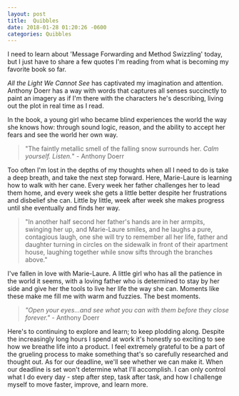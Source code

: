 ```yaml
---
layout: post
title:  Quibbles
date: 2018-01-28 01:20:26 -0600
categories: Quibbles
---
```


I need to learn about 'Message Forwarding and Method Swizzling' today, but I just have to share a few quotes I'm reading from what is becoming my favorite book so far.

_All the Light We Cannot See_ has captivated my imagination and attention. Anthony Doerr has a way with words that captures all senses succinctly to paint an imagery as if I'm there with the characters he's describing, living out the plot in real time as I read.

In the book, a young girl who became blind experiences the world the way she knows how: through sound logic, reason, and the ability to accept her fears and see the world her own way.

> "The faintly metallic smell of the falling snow surrounds her. _Calm yourself. Listen._" - Anthony Doerr

Too often I'm lost in the depths of my thoughts when all I need to do is take a deep breath, and take the next step forward. Here, Marie-Laure is learning how to walk with her cane. Every week her father challenges her to lead them home, and every week she gets a little better despite her frustrations and disbelief she can. Little by little, week after week she makes progress until she eventually and finds her way.

> "In another half second her father's hands are in her armpits, swinging her up, and Marie-Laure smiles, and he laughs a pure, contagious laugh, one she will try to remember all her life, father and daughter turning in circles on the sidewalk in front of their apartment house, laughing together while snow sifts through the branches above."

I've fallen in love with Marie-Laure. A little girl who has all the patience in the world it seems, with a loving father who is determined to stay by her side and give her the tools to live her life the way she can. Moments like these make me fill me with warm and fuzzies. The best moments.

> _"Open your eyes...and see what you can with them before they close forever."_ - Anthony Doerr

Here's to continuing to explore and learn; to keep plodding along. Despite the increasingly long hours I spend at work it's honestly so exciting to see how we breathe life into a product. I feel extremely grateful to be a part of the grueling process to make something that's so carefully researched and thought out. As for our deadline, we'll see whether we can make it. When our deadline is set won't determine what I'll accomplish. I can only control what I do every day - step after step, task after task, and how I challenge myself to move faster, improve, and learn more.
